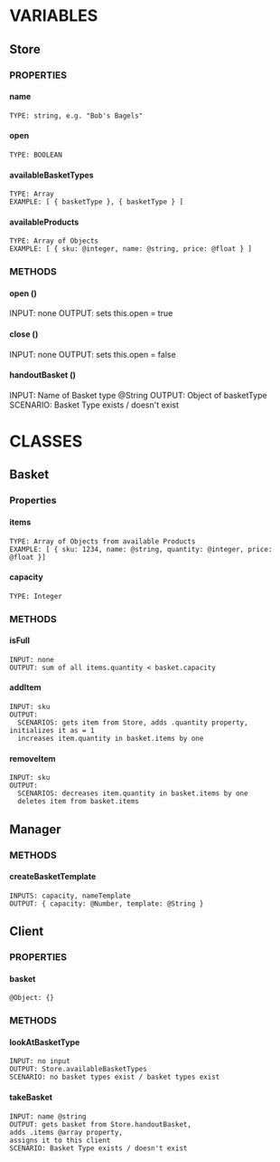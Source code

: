 # VARIABLES

## Store
  ### PROPERTIES
  #### name
    TYPE: string, e.g. "Bob's Bagels"
  #### open
    TYPE: BOOLEAN
  #### availableBasketTypes
    TYPE: Array
    EXAMPLE: [ { basketType }, { basketType } ]
  #### availableProducts
    TYPE: Array of Objects
    EXAMPLE: [ { sku: @integer, name: @string, price: @float } ]
  ### METHODS
  #### open ()
  INPUT: none
  OUTPUT: sets this.open = true
  #### close ()
  INPUT: none
  OUTPUT: sets this.open = false
  #### handoutBasket ()
  INPUT: Name of Basket type @String
  OUTPUT: Object of basketType
  SCENARIO: Basket Type exists / doesn't exist

# CLASSES

## Basket
  ### Properties
  #### items
    TYPE: Array of Objects from available Products
    EXAMPLE: [ { sku: 1234, name: @string, quantity: @integer, price: @float }]
  #### capacity
    TYPE: Integer
  ### METHODS
  #### isFull
    INPUT: none
    OUTPUT: sum of all items.quantity < basket.capacity
  #### addItem
    INPUT: sku
    OUTPUT:
      SCENARIOS: gets item from Store, adds .quantity property, initializes it as = 1
      increases item.quantity in basket.items by one
  #### removeItem
    INPUT: sku
    OUTPUT:
      SCENARIOS: decreases item.quantity in basket.items by one
      deletes item from basket.items


## Manager
  ### METHODS
  #### createBasketTemplate
    INPUTS: capacity, nameTemplate
    OUTPUT: { capacity: @Number, template: @String }

## Client
  ### PROPERTIES
  #### basket
    @Object: {}
  ### METHODS
  #### lookAtBasketType
    INPUT: no input
    OUTPUT: Store.availableBasketTypes
    SCENARIO: no basket types exist / basket types exist
  #### takeBasket
    INPUT: name @string
    OUTPUT: gets basket from Store.handoutBasket,
    adds .items @array property,
    assigns it to this client
    SCENARIO: Basket Type exists / doesn't exist